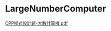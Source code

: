 # LargeNumberComputer
[CPP程式設計題-大數計算機.pdf](https://github.com/winter901017/LargeNumberComputer/files/6664206/CPP.-.pdf)
